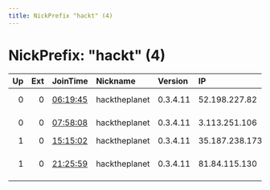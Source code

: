 ```yaml
---
title: NickPrefix "hackt" (4)
---
```


# NickPrefix: "hackt" (4)

|   Up |   Ext | JoinTime                                                                                            | Nickname      | Version   | IP             | AS                     | CC   |   ORp |   Dirp | OS    | Contact   |   eFamMembers |
|-----:|------:|:----------------------------------------------------------------------------------------------------|:--------------|:----------|:---------------|:-----------------------|:-----|------:|-------:|:------|:----------|--------------:|
|    0 |     0 | [06:19:45](https://metrics.torproject.org/rs.html#details/9C58CE46A6633AB815A4C4CC44575AEAED45D018) | hacktheplanet | 0.3.4.11  | 52.198.227.82  | Amazon.com, Inc.       | jp   |  9001 |      0 | Linux | None      |             1 |
|    0 |     0 | [07:58:08](https://metrics.torproject.org/rs.html#details/8B637C8CBBD88F31E54DC355069DBC0F6E8FEE4A) | hacktheplanet | 0.3.4.11  | 3.113.251.106  | Amazon.com, Inc.       | jp   |  9001 |      0 | Linux | None      |             1 |
|    1 |     0 | [15:15:02](https://metrics.torproject.org/rs.html#details/A936645926F1214F05BFFC280942061D785E9BBE) | hacktheplanet | 0.3.4.11  | 35.187.238.173 | Google LLC             | us   |  9001 |      0 | Linux | None      |             1 |
|    1 |     0 | [21:25:59](https://metrics.torproject.org/rs.html#details/88B898D10103E47D90B79D3D096C5BAAAB6FA1E5) | hacktheplanet | 0.3.4.11  | 81.84.115.130  | Nos Comunicacoes, S.A. | pt   |  9001 |      0 | Linux | None      |             1 |
